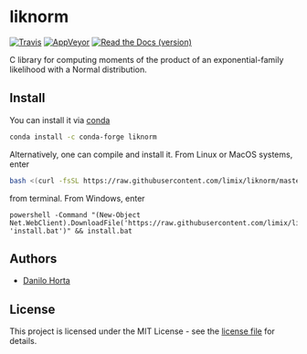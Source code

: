 # liknorm

[![Travis](https://img.shields.io/travis/com/limix/liknorm.svg?style=flat-square&label=linux%20%2F%20macos%20build)](https://travis-ci.com/limix/liknorm) [![AppVeyor](https://img.shields.io/appveyor/ci/Horta/liknorm.svg?style=flat-square&label=windows%20build)](https://ci.appveyor.com/project/Horta/liknorm) [![Read the Docs (version)](https://img.shields.io/readthedocs/liknorm/latest.svg?style=flat-square)](http://liknorm.readthedocs.io/)

C library for computing moments of the product of an
exponential-family likelihood with a Normal distribution.

## Install

You can install it via [conda](https://conda.io)

```bash
conda install -c conda-forge liknorm
```

Alternatively, one can compile and install it.
From Linux or MacOS systems, enter

```bash
bash <(curl -fsSL https://raw.githubusercontent.com/limix/liknorm/master/install)
```

from terminal. From Windows, enter

```dos
powershell -Command "(New-Object Net.WebClient).DownloadFile('https://raw.githubusercontent.com/limix/liknorm/master/install.bat', 'install.bat')" && install.bat
```

## Authors

- [Danilo Horta](https://github.com/horta)

## License

This project is licensed under the MIT License - see the [license file](https://raw.githubusercontent.com/limix/liknorm/master/LICENSE.md) for details.
